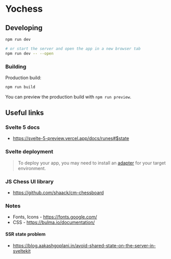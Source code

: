 # Yochess

## Developing

```bash
npm run dev

# or start the server and open the app in a new browser tab
npm run dev -- --open
```

### Building

Production build:

```bash
npm run build
```

You can preview the production build with `npm run preview`.

## Useful links

### Svelte 5 docs

- https://svelte-5-preview.vercel.app/docs/runes#$state

### Svelte deployment

> To deploy your app, you may need to install an [adapter](https://kit.svelte.dev/docs/adapters) for your target environment.

### JS Chess UI library

- https://github.com/shaack/cm-chessboard

### Notes

- Fonts, Icons - https://fonts.google.com/
- CSS - https://bulma.io/documentation/

#### SSR state problem
- https://blog.aakashgoplani.in/avoid-shared-state-on-the-server-in-sveltekit
